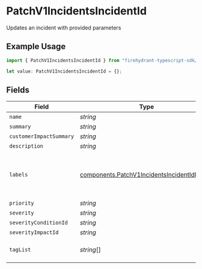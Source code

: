 # PatchV1IncidentsIncidentId

Updates an incident with provided parameters

## Example Usage

```typescript
import { PatchV1IncidentsIncidentId } from "firehydrant-typescript-sdk/models/components";

let value: PatchV1IncidentsIncidentId = {};
```

## Fields

| Field                                                                                                      | Type                                                                                                       | Required                                                                                                   | Description                                                                                                |
| ---------------------------------------------------------------------------------------------------------- | ---------------------------------------------------------------------------------------------------------- | ---------------------------------------------------------------------------------------------------------- | ---------------------------------------------------------------------------------------------------------- |
| `name`                                                                                                     | *string*                                                                                                   | :heavy_minus_sign:                                                                                         | N/A                                                                                                        |
| `summary`                                                                                                  | *string*                                                                                                   | :heavy_minus_sign:                                                                                         | N/A                                                                                                        |
| `customerImpactSummary`                                                                                    | *string*                                                                                                   | :heavy_minus_sign:                                                                                         | N/A                                                                                                        |
| `description`                                                                                              | *string*                                                                                                   | :heavy_minus_sign:                                                                                         | N/A                                                                                                        |
| `labels`                                                                                                   | [components.PatchV1IncidentsIncidentIdLabels](../../models/components/patchv1incidentsincidentidlabels.md) | :heavy_minus_sign:                                                                                         | Key:value pairs to track custom data for the incident                                                      |
| `priority`                                                                                                 | *string*                                                                                                   | :heavy_minus_sign:                                                                                         | N/A                                                                                                        |
| `severity`                                                                                                 | *string*                                                                                                   | :heavy_minus_sign:                                                                                         | N/A                                                                                                        |
| `severityConditionId`                                                                                      | *string*                                                                                                   | :heavy_minus_sign:                                                                                         | N/A                                                                                                        |
| `severityImpactId`                                                                                         | *string*                                                                                                   | :heavy_minus_sign:                                                                                         | N/A                                                                                                        |
| `tagList`                                                                                                  | *string*[]                                                                                                 | :heavy_minus_sign:                                                                                         | List of tags for the incident                                                                              |